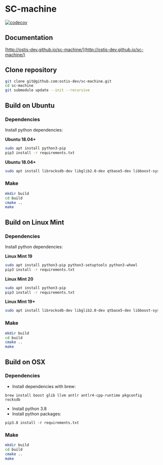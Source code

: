# SC-machine

[![codecov](https://codecov.io/gh/ostis-dev/sc-machine/branch/master/graph/badge.svg?token=PqItjd03eH)](https://codecov.io/gh/ostis-dev/sc-machine)

## Documentation
[http://ostis-dev.github.io/sc-machine/](http://ostis-dev.github.io/sc-machine/)

## Clone repository

```sh
git clone git@github.com:ostis-dev/sc-machine.git
cd sc-machine
git submodule update --init --recursive
```

## Build on Ubuntu

### Dependencies

Install python dependencies:

__Ubuntu 18.04+__

```sh
sudo apt install python3-pip
pip3 install -r requirements.txt
```

__Ubuntu 18.04+__

```sh
sudo apt install librocksdb-dev libglib2.0-dev qtbase5-dev libboost-system-dev libboost-filesystem-dev libboost-program-options-dev make cmake antlr4 gcc g++ llvm-7 libcurl4-openssl-dev libclang-7-dev
```

### Make

```sh
mkdir build
cd build
cmake ..
make
```

## Build on Linux Mint

### Dependencies

Install python dependencies:

__Linux Mint 19__

```sh
sudo apt install python3-pip python3-setuptools python3-wheel
pip3 install -r requirements.txt
```

__Linux Mint 20__

```sh
sudo apt install python3-pip
pip3 install -r requirements.txt
```

__Linux Mint 19+__

```sh
sudo apt install librocksdb-dev libglib2.0-dev qtbase5-dev libboost-system-dev libboost-filesystem-dev libboost-program-options-dev make cmake antlr gcc g++ llvm-7 libcurl4-openssl-dev libclang-7-dev
```

### Make

```sh
mkdir build
cd build
cmake ..
make
```

## Build on OSX

### Dependencies

- Install dependencies with brew:
```
brew install boost glib llvm antlr antlr4-cpp-runtime pkgconfig rocksdb
```

- Install python 3.8
- Install python packages: 
```
pip3.8 install -r requirements.txt
```

### Make

```sh
mkdir build
cd build
cmake ..
make
```
